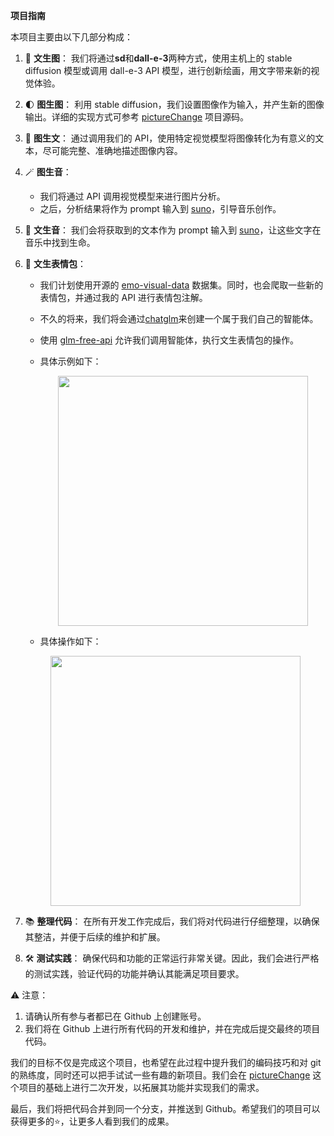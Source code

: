 **项目指南**

本项目主要由以下几部分构成：

1. 💠 **文生图**： 我们将通过**sd**和**dall-e-3**两种方式，使用主机上的 stable diffusion 模型或调用 dall-e-3 API 模型，进行创新绘画，用文字带来新的视觉体验。

2. 🌓 **图生图**： 利用 stable diffusion，我们设置图像作为输入，并产生新的图像输出。详细的实现方式可参考 [pictureChange](https://github.com/Yanyutin753/pictureChange) 项目源码。

3. 💅 **图生文**： 通过调用我们的 API，使用特定视觉模型将图像转化为有意义的文本，尽可能完整、准确地描述图像内容。

4. 🪄 **图生音**：
   - 我们将通过 API 调用视觉模型来进行图片分析。
   - 之后，分析结果将作为 prompt 输入到 [suno](https://suno.ai/)，引导音乐创作。

5. 🧩 **文生音**： 我们会将获取到的文本作为 prompt 输入到 [suno](https://suno.ai/)，让这些文字在音乐中找到生命。

6. 📱 **文生表情包**： 
   - 我们计划使用开源的 [emo-visual-data](https://github.com/LLM-Red-Team/emo-visual-data) 数据集。同时，也会爬取一些新的表情包，并通过我的 API 进行表情包注解。
   - 不久的将来，我们将会通过[chatglm](https://chatglm.cn/)来创建一个属于我们自己的智能体。
   - 使用 [glm-free-api](https://github.com/LLM-Red-Team/glm-free-api) 允许我们调用智能体，执行文生表情包的操作。
   - 具体示例如下：
     <div align="center">
     <img src="https://github.com/Yanyutin753/clivia.github.io/assets/132346501/ab7d38a5-b286-4c30-a74d-1e03802e0f84" width="400" height="400">
     </div>

    - 具体操作如下：
     <div align="center">
     <img src="https://github.com/Yanyutin753/clivia.github.io/assets/132346501/470f99cf-d417-44cf-95a1-f3132a0e9e98" width="400" height="400">
     </div>

7. 📚 **整理代码**： 在所有开发工作完成后，我们将对代码进行仔细整理，以确保其整洁，并便于后续的维护和扩展。

8. 🛠️ **测试实践**： 确保代码和功能的正常运行非常关键。因此，我们会进行严格的测试实践，验证代码的功能并确认其能满足项目要求。

⚠️ 注意：
1. 请确认所有参与者都已在 Github 上创建账号。
2. 我们将在 Github 上进行所有代码的开发和维护，并在完成后提交最终的项目代码。

我们的目标不仅是完成这个项目，也希望在此过程中提升我们的编码技巧和对 git 的熟练度，同时还可以把手试试一些有趣的新项目。我们会在 [pictureChange](https://github.com/Yanyutin753/pictureChange) 这个项目的基础上进行二次开发，以拓展其功能并实现我们的需求。

最后，我们将把代码合并到同一个分支，并推送到 Github。希望我们的项目可以获得更多的⭐️，让更多人看到我们的成果。
